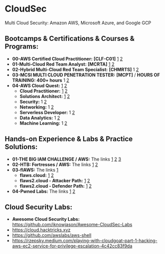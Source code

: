 # CloudSec
Multi Cloud Security: Amazon AWS, Microsoft Azure, and Google GCP
 

## Bootcamps & Certifications & Courses & Programs:
+ **00-AWS Certified Cloud Practitioner:** **[CLF-C01]** [1](https://www.credly.com/badges/c69b7d37-b218-48b4-98a1-702e4e43ef62) [2](https://medium.com/codingninjablogs/aws-certified-cloud-practitioner-reviews-a2aed7958c5b)
+ **01-Multi-Cloud Red Team Analyst:** **[MCRTA]** [1](https://labs.cyberwarfare.live/badge/image/6630849d0dcca27bccbc6c74) [2](https://github.com/h4md153v63n/CloudSec/blob/main/01_MCRTA/README.md)
+ **02-Hybrid Multi-Cloud Red Team Specialist:** **[CHMRTS]** 1 [2](https://github.com/h4md153v63n/CloudSec/blob/main/02_CHMRTS/README.md)
+ **03-MCSI MULTI CLOUD PENETRATION TESTER:** **[MCPT]** / **HOURS OF TRAINING: 400+ hours** 1 [2](https://github.com/h4md153v63n/CloudSec/blob/main/03_MCPT/README.md)
+ **04-AWS Cloud Quest:** [1](https://github.com/h4md153v63n/CloudSec/blob/main/08_AWS%20Cloud%20Quest/README.md) [2](https://aws.amazon.com/training/digital/aws-cloud-quest/)
   + **Cloud Practitioner:** [1](https://www.credly.com/badges/9a4b49d8-b0cf-4048-8817-2bbb7e6a871a) [2](https://github.com/h4md153v63n/CloudSec/blob/main/08_AWS%20Cloud%20Quest/README.md#cloud-practitioner)
   + **Solutions Architect:** [1](https://www.credly.com/badges/486d939e-b089-4123-bd34-eb9e1876c5c8) [2](https://github.com/h4md153v63n/CloudSec/blob/main/08_AWS%20Cloud%20Quest/README.md#solutions-architect)
   + **Security:** 1 [2](https://github.com/h4md153v63n/CloudSec/blob/main/08_AWS%20Cloud%20Quest/README.md#security)
   + **Networking:** 1 [2](https://github.com/h4md153v63n/CloudSec/blob/main/08_AWS%20Cloud%20Quest/README.md#networking)
   + **Serverless Developer:** 1 [2](https://github.com/h4md153v63n/CloudSec/blob/main/08_AWS%20Cloud%20Quest/README.md#serverless-developer)
   + **Data Analytics:** 1 [2](https://github.com/h4md153v63n/CloudSec/blob/main/08_AWS%20Cloud%20Quest/README.md#data-analytics)
   + **Machine Learning:** 1 [2](https://github.com/h4md153v63n/CloudSec/blob/main/08_AWS%20Cloud%20Quest/README.md#machine-learning)
                                            
           
## Hands-on Experience & Labs & Practice Solutions:
+ **01-THE BIG IAM CHALLENGE / AWS:** The links [1](https://bigiamchallenge.com/finisher/elhLP0UO) [2](https://github.com/h4md153v63n/CloudSec/blob/main/04_THE%20BIG%20IAM%20CHALLENGE/README.md) [3](https://bigiamchallenge.com/)
+ **02-HTB: Fortresses / AWS:** The links [1](https://github.com/h4md153v63n/CloudSec/blob/main/05_Fortresses-AWS/README.md) [2](https://app.hackthebox.com/fortresses/7)
+ **03-flAWS:** The links [1](https://github.com/h4md153v63n/CloudSec/blob/main/07_flAWS/README.md) 
   + **flaws.cloud:** [1](https://github.com/h4md153v63n/CloudSec/blob/main/07_flAWS/01_flaws.cloud.md) [2](http://flaws.cloud/) 
   + **flaws2.cloud - Attacker Path:** [1](https://github.com/h4md153v63n/CloudSec/blob/main/07_flAWS/02_flaws2.cloud.md#1-attacker-path) [2](http://level1.flaws2.cloud/)
   + **flaws2.cloud - Defender Path:** [1](https://github.com/h4md153v63n/CloudSec/blob/main/07_flAWS/02_flaws2.cloud.md#2-defender-path) [2](http://flaws2.cloud/defender.htm)
+ **04-Pwned Labs:** The links [1](https://github.com/h4md153v63n/CloudSec/blob/main/06_Pwned-Labs/README.md) [2](https://pwnedlabs.io/) 


## Cloud Security Labs:
+ **Awesome Cloud Security Labs:** https://github.com/iknowjason/Awesome-CloudSec-Labs
+ https://cloud.hacktricks.xyz
+ https://github.com/awslabs/aws-shell
+ https://rzepsky.medium.com/playing-with-cloudgoat-part-1-hacking-aws-ec2-service-for-privilege-escalation-4c42cc83f9da
 
  
